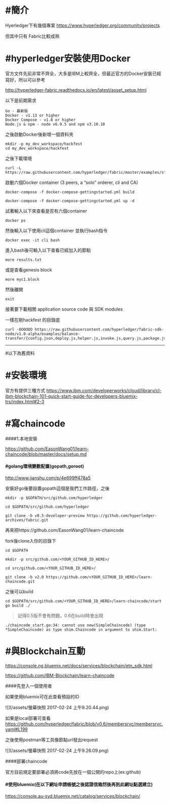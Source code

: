 # #簡介
Hyerledger下有幾個專案
https://www.hyperledger.org/community/projects

但其中只有 Fabric比較成熟

# #hyperledger安裝使用Docker

官方文件先前非常不齊全，大多是IBM上較齊全，但最近官方的Docker安裝已經寫好，所以可以參考


http://hyperledger-fabric.readthedocs.io/en/latest/asset_setup.html

以下是前期需求

```
Go - 最新版
Docker - v1.13 or higher
Docker Compose - v1.8 or higher
Node.js & npm - node v6.9.5 and npm v3.10.10
```

之後啟動Docker後新增一個資料夾

```
mkdir -p my_dev_workspace/hackfest
cd my_dev_workspace/hackfest
```

之後下載環境

```
curl -L https://raw.githubusercontent.com/hyperledger/fabric/master/examples/sfhackfest/sfhackfest.tar.gz
```

啟動六個Docker container
(3 peers, a “solo” orderer, cli and CA)

```
docker-compose -f docker-compose-gettingstarted.yml build

docker-compose -f docker-compose-gettingstarted.yml up -d
```


試著輸入以下來查看是否有六個container

```
docker ps
```

然後輸入以下使用cli這個container 並執行bash指令

```
docker exec -it cli bash
```

進入bash後可輸入以下查看已經加入的節點

```
more results.txt
```
或是查看genesis block

```
more myc1.block
```

然後離開


```
exit
```

接著要下載相關 application source code 與 SDK modules


一樣在剛hackfest
的目錄底

```
curl -OOOOOO https://raw.githubusercontent.com/hyperledger/fabric-sdk-node/v1.0-alpha/examples/balance-transfer/{config.json,deploy.js,helper.js,invoke.js,query.js,package.json}
```

















-----------

#以下為舊資料


# #安裝環境

官方有提供三種方式
https://www.ibm.com/developerworks/cloud/library/cl-ibm-blockchain-101-quick-start-guide-for-developers-bluemix-trs/index.html#2-3



# #寫chaincode

####1.本地安裝

https://github.com/EasonWang01/learn-chaincode/blob/master/docs/setup.md

#### #golang環境變數配置(gopath,goroot)
http://www.jianshu.com/p/4e699ff478a5


安裝好go後要設置gopath這個是我們工作路徑，之後

```
mkdir -p $GOPATH/src/github.com/hyperledger

cd $GOPATH/src/github.com/hyperledger

git clone -b v0.5-developer-preview https://github.com/hyperledger-archives/fabric.git
```

再來把https://github.com/EasonWang01/learn-chaincode

fork後clone入你的目錄下

```
cd $GOPATH

mkdir -p src/github.com/<YOUR_GITHUB_ID_HERE>/

cd src/github.com/<YOUR_GITHUB_ID_HERE>/

git clone -b v2.0 https://github.com/<YOUR_GITHUB_ID_HERE>/learn-chaincode.git
```

之後可以build

```
cd $GOPATH/src/github.com/<YOUR_GITHUB_ID_HERE>/learn-chaincode/start
go build ./
```


>記得0.5版不會有問題，0.6在build時會出現
```
./chaincode_start.go:34: cannot use new(SimpleChaincode) (type *SimpleChaincode) as type shim.Chaincode in argument to shim.Start:
```






# #與Blockchain互動


https://console.ng.bluemix.net/docs/services/blockchain/etn_sdk.html

https://github.com/IBM-Blockchain/learn-chaincode


####先登入一個使用者

如果使用bluemix可在此查看預設的ID


![](/assets/螢幕快照 2017-02-24 上午9.20.44.png)


如果是local部署可查看
https://github.com/hyperledger/fabric/blob/v0.6/membersrvc/membersrvc.yaml#L199

之後使用postman等工具像節點url發出request

![](/assets/螢幕快照 2017-02-24 上午9.26.09.png)

####部署chaincode

官方目前規定要部署必須將code先放在一個公開的repo上(ex:github)



#### #使用bluemix(在以下網址申請帳號之後認證信箱然後再到此網址點選建立)
https://console.au-syd.bluemix.net/catalog/services/blockchain/

